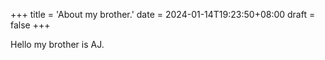 +++
title = 'About my brother.'
date = 2024-01-14T19:23:50+08:00
draft = false
+++

Hello my brother is AJ.